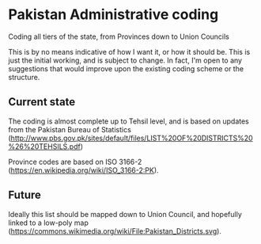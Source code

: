 # Pakistan Administrative coding
Coding all tiers of the state, from Provinces down to Union Councils

This is by no means indicative of how I want it, or how it should be. This is just the initial working, and is subject to change. In fact, I'm open to any suggestions that would improve upon the existing coding scheme or the structure. 

## Current state ##
The coding is almost complete up to Tehsil level, and is based on updates from the Pakistan Bureau of Statistics (http://www.pbs.gov.pk/sites/default/files/LIST%20OF%20DISTRICTS%20%26%20TEHSILS.pdf)

Province codes are based on ISO 3166-2 (https://en.wikipedia.org/wiki/ISO_3166-2:PK). 

## Future ##
Ideally this list should be mapped down to Union Council, and hopefully linked to a low-poly map (https://commons.wikimedia.org/wiki/File:Pakistan_Districts.svg). 
